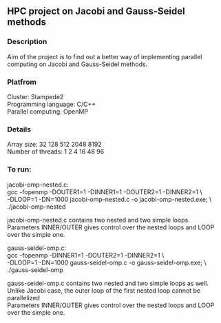 ## HPC project on Jacobi and Gauss-Seidel methods
### Description
Aim of the project is to find out a better way of implementing parallel computing on Jacobi and Gauss-Seidel methods.

### Platfrom 
Cluster: Stampede2 \
Programming language: C/C++ \
Parallel computing: OpenMP 

### Details
Array size: 32 128 512 2048 8192 \
Number of threads: 1 2 4 16 48 96 

### To run:
jacobi-omp-nested.c:\
gcc -fopenmp -DOUTER1=1 -DINNER1=1 -DOUTER2=1 -DINNER2=1    \\\
-DLOOP=1 -DN=1000 jacobi-omp-nested.c -o jacobi-omp-nested.exe;  \\\
./jacobi-omp-nested

jacobi-omp-nested.c contains two nested and two simple loops. \
Parameters INNER/OUTER gives control over the nested loops and LOOP over the simple one.

gauss-seidel-omp.c:\
gcc -fopenmp -DINNER1=1 -DOUTER2=1 -DINNER2=1    \\\
-DLOOP=1 -DN=1000 gauss-seidel-omp.c -o gauss-seidel-omp.exe;  \\\
./gauss-seidel-omp

gauss-seidel-omp.c contains two nested and two simple loops as well. \
Unlike Jacobi case, the outer loop of the first nested loop cannot be parallelized \
Parameters INNER/OUTER gives control over the nested loops and LOOP over the simple one.